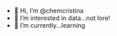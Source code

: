 - 👋 Hi, I’m @chemcristina
- 👀 I’m interested in data...not lore!
- 🌱 I’m currently...learning

<!---
chemcristina/chemcristina is a ✨ special ✨ repository because its `README.md` (this file) appears on your GitHub profile.
You can click the Preview link to take a look at your changes.
--->
